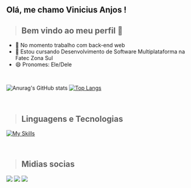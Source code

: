 ## Olá, me chamo Vinicius Anjos ! 

> ## Bem vindo ao meu perfil 👋

- 🔭 No momento trabalho com back-end web
- 🌱 Estou cursando Desenvolvimento de Software Multiplataforma na Fatec Zona Sul
- 😄 Pronomes: Ele/Dele

<br>

![Anurag's GitHub stats](https://github-readme-stats.vercel.app/api?username=Vinicius2802&show_icons=true&theme=highcontrast)
[![Top Langs](https://github-readme-stats.vercel.app/api/top-langs/?username=Vinicius2802&show_icons=true&theme=highcontrast&layout=compact)](https://github.com/anuraghazra/github-readme-stats)

<br>

> ## Linguagens e Tecnologias

[![My Skills](https://skillicons.dev/icons?i=html,css,js,php,mysql,git,figma,linux)](https://skillicons.dev)

<br>

> ## Midias socias

<a href="https://www.instagram.com/vini.anjos2802/" target="_blank"><img src="https://img.shields.io/badge/-Instagram-%23E4405F?style=for-the-badge&logo=instagram&logoColor=white" target="_blank"></a>
<a href="https://www.linkedin.com/in/vinicius-anjos-70a45a219/" target="_blank"><img src="https://img.shields.io/badge/-LinkedIn-%230077B5?style=for-the-badge&logo=linkedin&logoColor=white" target="_blank"></a>
<a href="mailto:ms58061vinicius.anjos2802@gmail.com"><img src="https://res.cloudinary.com/practicaldev/image/fetch/s--C75QF96b--/c_limit%2Cf_auto%2Cfl_progressive%2Cq_auto%2Cw_880/https://img.shields.io/badge/Gmail-D14836%3Fstyle%3Dfor-the-badge%26logo%3Dgmail%26logoColor%3Dwhite"></a>

